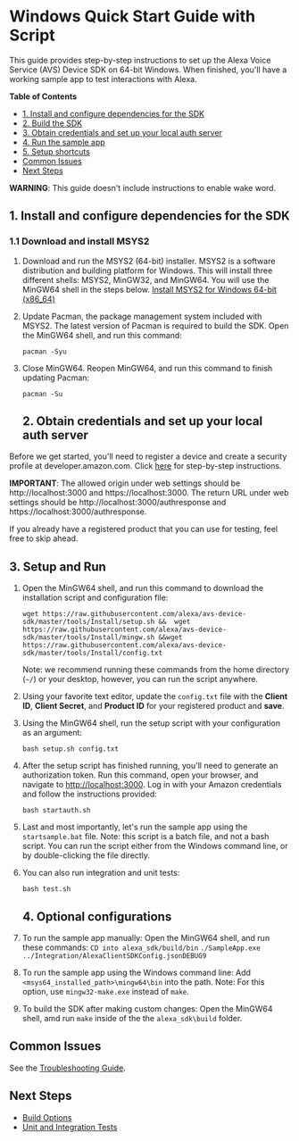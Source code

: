 # Windows Quick Start Guide with Script

This guide provides step-by-step instructions to set up the Alexa Voice Service (AVS) Device SDK on 64-bit Windows. When finished, you'll have a working sample app to test interactions with Alexa.

**Table of Contents**
* [1. Install and configure dependencies for the SDK](#1-install-and-configure-dependencies-for-the-sdk)
* [2. Build the SDK](#2-build-the-sdk)
* [3. Obtain credentials and set up your local auth server](#3-obtain-credentials-and-set-up-your-local-auth-server)
* [4. Run the sample app](#4-run-the-sample-app)
* [5. Setup shortcuts](#5-setup-shortcuts)
* [Common Issues](#common-issues)
* [Next Steps](#next-steps)

**WARNING**: This guide doesn't include instructions to enable wake word.

## 1. Install and configure dependencies for the SDK

### 1.1 Download and install MSYS2

1. Download and run the MSYS2 (64-bit) installer. MSYS2 is a software distribution and building platform for Windows. This will install three different shells: MSYS2, MinGW32, and MinGW64. You will use the MinGW64 shell in the steps below.
[Install MSYS2 for Windows 64-bit (x86_64)](http://www.msys2.org/)

2. Update Pacman, the package management system included with MSYS2. The latest version of Pacman is required to build the SDK. Open the MinGW64 shell, and run this command:

    ```
    pacman -Syu
    ```

3. Close MinGW64. Reopen MinGW64, and run this command to finish updating Pacman:

    ```
    pacman -Su
    ```

    ## 2. Obtain credentials and set up your local auth server
Before we get started, you'll need to register a device and create a security profile at developer.amazon.com. Click [here](https://github.com/alexa/alexa-avs-sample-app/wiki/Create-Security-Profile) for step-by-step instructions.

**IMPORTANT**: The allowed origin under web settings should be http://localhost:3000 and https://localhost:3000. The return URL under web settings should be http://localhost:3000/authresponse and https://localhost:3000/authresponse.

If you already have a registered product that you can use for testing, feel free to skip ahead.

## 3. Setup and Run
1. Open the MinGW64 shell, and run this command to download the installation script and configuration file:
    ```
    wget https://raw.githubusercontent.com/alexa/avs-device-sdk/master/tools/Install/setup.sh &&  wget https://raw.githubusercontent.com/alexa/avs-device-sdk/master/tools/Install/mingw.sh &&wget https://raw.githubusercontent.com/alexa/avs-device-sdk/master/tools/Install/config.txt
    ```
    Note: we recommend running these commands from the home directory (`~/`) or your desktop, however, you can run       the script anywhere.

2. Using your favorite text editor, update the `config.txt` file with the **Client ID**, **Client Secret**, and **Product ID** for your registered product and **save**.

3. Using the MinGW64 shell, run the setup script with your configuration as an argument:
    ```
    bash setup.sh config.txt
    ```

4. After the setup script has finished running, you'll need to generate an authorization token. Run this command, open your browser, and navigate to [http://localhost:3000](http://localhost:3000). Log in with your Amazon credentials and follow the instructions provided:
    ```
    bash startauth.sh
    ```

5. Last and most importantly, let's run the sample app using the `startsample.bat` file. Note: this script is a batch file, and not a bash script. You can run the script either from the Windows command line, or by double-clicking the file directly.

6. You can also run integration and unit tests:
    ```
    bash test.sh
    ```

    ## 4. Optional configurations
1. To run the sample app manually:
    Open the MinGW64 shell, and run these commands:
    `CD into alexa_sdk/build/bin`
   `./SampleApp.exe ../Integration/AlexaClientSDKConfig.jsonDEBUG9`

2. To run the sample app using the Windows command line:
    Add `<msys64_installed_path>\mingw64\bin` into the path. Note: For this option, use `mingw32-make.exe` instead      of `make`.

3. To build the SDK after making custom changes:
Open the MinGW64 shell, amd run `make` inside of the the `alexa_sdk\build` folder.

## Common Issues

See the [Troubleshooting Guide](https://github.com/alexa/avs-device-sdk/wiki/Troubleshooting-Guide).

## Next Steps

* [Build Options](https://github.com/alexa/avs-device-sdk/wiki/Build-Options)
* [Unit and Integration Tests](https://github.com/alexa/avs-device-sdk/wiki/Unit-and-Integration-Tests)  
